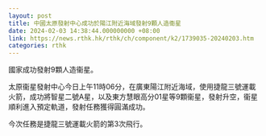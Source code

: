 ```yaml
---
layout: post
title: 中國太原發射中心成功於陽江附近海域發射9顆人造衞星
date: 2024-02-03 14:38:44.000000000 +08:00
link: https://news.rthk.hk/rthk/ch/component/k2/1739035-20240203.htm
categories: rthk
---
```


國家成功發射9顆人造衞星。

太原衞星發射中心今日上午11時06分，在廣東陽江附近海域，使用捷龍三號運載火箭，成功將智星二號A星，以及東方慧眼高分01星等9顆衞星，發射升空，衞星順利進入預定軌道，發射任務獲得圓滿成功。

今次任務是捷龍三號運載火箭的第3次飛行。
